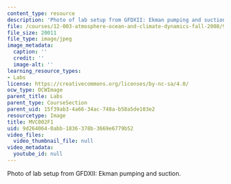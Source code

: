 ```yaml
---
content_type: resource
description: 'Photo of lab setup from GFDXII: Ekman pumping and suction.'
file: /courses/12-003-atmosphere-ocean-and-climate-dynamics-fall-2008/9d2640640abb1836378b3669e6779b52_MVC002F1.jpg
file_size: 20011
file_type: image/jpeg
image_metadata:
  caption: ''
  credit: ''
  image-alt: ''
learning_resource_types:
- Labs
license: https://creativecommons.org/licenses/by-nc-sa/4.0/
ocw_type: OCWImage
parent_title: Labs
parent_type: CourseSection
parent_uid: 15f39ab3-4a66-34ac-748a-b58a5de103e2
resourcetype: Image
title: MVC002F1
uid: 9d264064-0abb-1836-378b-3669e6779b52
video_files:
  video_thumbnail_file: null
video_metadata:
  youtube_id: null
---
```

Photo of lab setup from GFDXII: Ekman pumping and suction.